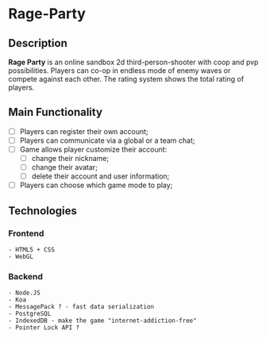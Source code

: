 # Rage-Party
## Description
**Rage Party** is an online sandbox 2d third-person-shooter with coop and pvp possibilities. Players can co-op in endless mode of enemy waves or compete against each other. The rating system shows the total rating of players.
## Main Functionality
- [ ] Players can register their own account;   
- [ ] Players can communicate via a global or a team chat;
- [ ] Game allows player customize their account:
  - [ ] change their nickname;
  - [ ] change their avatar;
  - [ ] delete their account and user information;
- [ ] Players can choose which game mode to play;

## Technologies

### Frontend
```
- HTML5 + CSS
- WebGL
```
### Backend
```
- Node.JS
- Koa
- MessagePack ? - fast data serialization
- PostgreSQL
- IndexedDB - make the game "internet-addiction-free"
- Pointer Lock API ?
```
